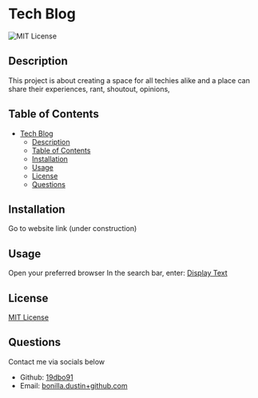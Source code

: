# Tech Blog

![MIT License](https://img.shields.io/badge/license-MIT%20License-green)

## Description

This project is about creating a space for all techies alike and a place can share their experiences, rant, shoutout, opinions, 

## Table of Contents

- [Tech Blog](#tech-blog)
  - [Description](#description)
  - [Table of Contents](#table-of-contents)
  - [Installation](#installation)
  - [Usage](#usage)
  - [License](#license)
  - [Questions](#questions)

## Installation

Go to website link (under construction)

## Usage

Open your preferred browser
 In the search bar, enter: [Display Text](#)

## License

[MIT License](https://choosealicense.com/licenses/mit/)

## Questions

Contact me via socials below
- Github: [19dbo91](https://github.com/19dbo91)
- Email: [bonilla.dustin+github.com](mailto:bonilla.dustin+github.com)
